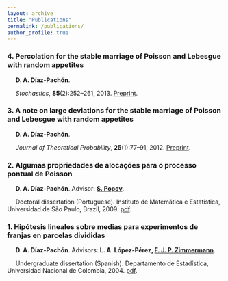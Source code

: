 ```yaml
---
layout: archive
title: "Publications"
permalink: /publications/
author_profile: true
---
```


### 4. Percolation for the stable marriage of Poisson and Lebesgue with random appetites
&nbsp;&nbsp;&nbsp;&nbsp; **D. A. Díaz-Pachón**.

&nbsp;&nbsp;&nbsp;&nbsp; _Stochastics_, **85**(2):252–261, 2013. [Preprint](https://danielandresgp.github.io/files/6287986/psmra.pdf). 


### 3. A note on large deviations for the stable marriage of Poisson and Lebesgue with random appetites
&nbsp;&nbsp;&nbsp;&nbsp; **D. A. Díaz-Pachón**.

&nbsp;&nbsp;&nbsp;&nbsp; _Journal of Theoretical Probability_, **25**(1):77–91, 2012. [Preprint](https://danielandresgp.github.io/files/ldsmplra.pdf).


### 2. Algumas propriedades de alocações para o processo pontual de Poisson
&nbsp;&nbsp;&nbsp;&nbsp; **D. A. Díaz-Pachón**. Advisor: **[S. Popov](https://www.fc.up.pt/pessoas/serguei.popov/)**.

&nbsp;&nbsp;&nbsp;&nbsp; Doctoral dissertation (Portuguese). Instituto de Matemática e Estatística, Universidad de São Paulo, Brazil, 2009. [pdf](https://danielandresgp.github.io/files/TesisDoutorado.pdf).

### 1. Hipótesis lineales sobre medias para experimentos de franjas en parcelas divididas
&nbsp;&nbsp;&nbsp;&nbsp; **D. A. Díaz-Pachón**. Advisors: **L. A. López-Pérez, [F. J. P. Zimmermann](https://independent.academia.edu/FranciscoZimmermann)**.

&nbsp;&nbsp;&nbsp;&nbsp; Undergraduate dissertation (Spanish). Departamento de Estadística, Universidad Nacional de Colombia, 2004. [pdf](https://danielandresgp.github.io/files/TesisPregrado.pdf).
